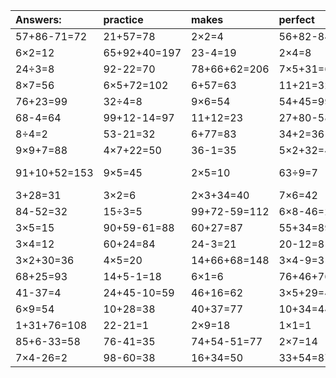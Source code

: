| Answers: | practice | makes | perfect | ! |
| :--- | :--- | :--- | :--- | :--- |
| 57+86-71=72 | 21+57=78 | 2×2=4 | 56+82-84=54 | 71-57=14 | 
| 6×2=12 | 65+92+40=197 | 23-4=19 | 2×4=8 | 4÷2=2 | 
| 24÷3=8 | 92-22=70 | 78+66+62=206 | 7×5+31=66 | 5×7=35 | 
| 8×7=56 | 6×5+72=102 | 6+57=63 | 11+21=32 | 2×6+18=30 | 
| 76+23=99 | 32÷4=8 | 9×6=54 | 54+45=99 | 18÷6=3 | 
| 68-4=64 | 99+12-14=97 | 11+12=23 | 27+80-58=49 | 9×4=36 | 
| 8÷4=2 | 53-21=32 | 6+77=83 | 34+2=36 | 7×7=49 | 
| 9×9+7=88 | 4×7+22=50 | 36-1=35 | 5×2+32=42 | 5×3=15 | 
| 91+10+52=153 | 9×5=45 | 2×5=10 | 63÷9=7 | 82+51-31=102 | 
| 3+28=31 | 3×2=6 | 2×3+34=40 | 7×6=42 | 94+68+1=163 | 
| 84-52=32 | 15÷3=5 | 99+72-59=112 | 6×8-46=2 | 7×2+45=59 | 
| 3×5=15 | 90+59-61=88 | 60+27=87 | 55+34=89 | 2×3-3=3 | 
| 3×4=12 | 60+24=84 | 24-3=21 | 20-12=8 | 8×8=64 | 
| 3×2+30=36 | 4×5=20 | 14+66+68=148 | 3×4-9=3 | 9+40-17=32 | 
| 68+25=93 | 14+5-1=18 | 6×1=6 | 76+46+76=198 | 6+54=60 | 
| 41-37=4 | 24+45-10=59 | 46+16=62 | 3×5+29=44 | 7×3=21 | 
| 6×9=54 | 10+28=38 | 40+37=77 | 10+34=44 | 83-55=28 | 
| 1+31+76=108 | 22-21=1 | 2×9=18 | 1×1=1 | 74+6=80 | 
| 85+6-33=58 | 76-41=35 | 74+54-51=77 | 2×7=14 | 27÷3=9 | 
| 7×4-26=2 | 98-60=38 | 16+34=50 | 33+54=87 | 48÷6=8 | 
